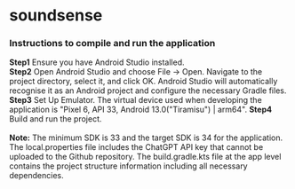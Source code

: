 # soundsense

### Instructions to compile and run the application
**Step1** Ensure you have Android Studio installed.<br>
**Step2** Open Android Studio and choose File -> Open. Navigate to the project directory, select it, and click OK. Android Studio will automatically recognise it as an Android project and configure the necessary Gradle files.<br>
**Step3** Set Up Emulator. The virtual device used when developing the application is "Pixel 6, API 33, Android 13.0("Tiramisu") | arm64".<be>
**Step4** Build and run the project.<br><br>
**Note:** The minimum SDK is 33 and the target SDK is 34 for the application. The local.properties file includes the ChatGPT API key that cannot be uploaded to the Github repository. The build.gradle.kts file at the app level contains the project structure information including all necessary dependencies.
